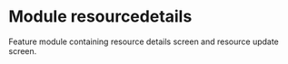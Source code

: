 # Module resourcedetails

Feature module containing resource details screen and resource update screen.
